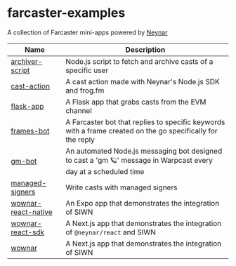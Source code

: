 # farcaster-examples

A collection of Farcaster mini-apps powered by [Neynar](https://neynar.com)


| Name                   | Description                                     |
|------------------------|-------------------------------------------------|
| [archiver-script](/archiver-script)       | Node.js script to fetch and archive casts of a specific user  |
| [cast-action](/cast-action)               | A cast action made with Neynar's Node.js SDK and frog.fm |
| [flask-app](/flask-app)                   | A Flask app that grabs casts from the EVM channel         |
| [frames-bot](/frames-bot)                 | A Farcaster bot that replies to specific keywords with a frame created on the go specifically for the reply    |
| [gm-bot](/gm-bot)                         | An automated Node.js messaging bot designed to cast a 'gm 🪐' message in Warpcast every day at a scheduled time          |
| [managed-signers](/managed-signers)       | Write casts with managed signers   |
| [wownar-react-native](/wownar-react-native) | An Expo app that demonstrates the integration of SIWN       |
| [wownar-react-sdk](/wownar-react-sdk)     | A Next.js app that demonstrates the integration of `@neynar/react` and SIWN          |
| [wownar](/wownar)                         | A Next.js app that demonstrates the integration of SIWN               |
